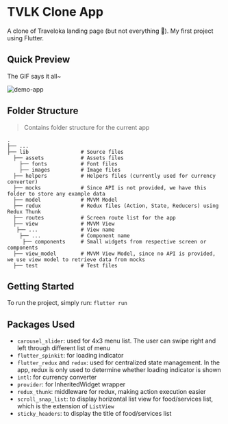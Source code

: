 # TVLK Clone App

A clone of Traveloka landing page (but not everything 👀). My first project using Flutter.

## Quick Preview

The GIF says it all~

![demo-app](https://github.com/theodorusyoga/Flutter-Test-App/blob/master/demo.gif?raw=true)

## Folder Structure

> Contains folder structure for the current app

    .
    ├── ...
    ├── lib                 # Source files
      ├── assets            # Assets files
        ├── fonts           # Font files
        ├── images          # Image files
      ├── helpers           # Helpers files (currently used for currency converter)
      ├── mocks             # Since API is not provided, we have this folder to store any example data
      ├── model             # MVVM Model
      ├── redux             # Redux files (Action, State, Reducers) using Redux Thunk
      ├── routes            # Screen route list for the app
      ├── view              # MVVM View
       ├── ...              # View name
        ├── ...             # Component name
         ├── components     # Small widgets from respective screen or components
      ├── view_model        # MVVM View Model, since no API is provided, we use view model to retrieve data from mocks
      ├── test              # Test files

## Getting Started

To run the project, simply run: `flutter run`

## Packages Used

- `carousel_slider`: used for 4x3 menu list. The user can swipe right and left through different list of menu
- `flutter_spinkit`: for loading indicator
- `flutter_redux` and `redux`: used for centralized state management. In the app, redux is only used to determine whether loading indicator is shown
- `intl`: for currency converter
- `provider`: for InheritedWidget wrapper
- `redux_thunk`: middleware for redux, making action execution easier
- `scroll_snap_list`: to display horizontal list view for food/services list, which is the extension of `ListView`
- `sticky_headers`: to display the title of food/services list
